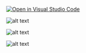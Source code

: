 [![Open in Visual Studio Code](https://classroom.github.com/assets/open-in-vscode-f059dc9a6f8d3a56e377f745f24479a46679e63a5d9fe6f495e02850cd0d8118.svg)](https://classroom.github.com/online_ide?assignment_repo_id=6544953&assignment_repo_type=AssignmentRepo)


![alt text](https://github.com/patika-128-react-native-bootcamp/week_4-zeynep-yavuz/blob/master/src/gif/5xiszz.gif)

![alt text](https://github.com/patika-128-react-native-bootcamp/week_4-zeynep-yavuz/blob/master/src/gif/5xit63.gif)

![alt text](https://github.com/patika-128-react-native-bootcamp/week_4-zeynep-yavuz/blob/master/src/gif/5xtxma.gif)
